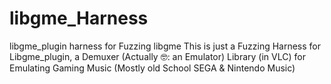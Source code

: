 # libgme_Harness
libgme_plugin harness for Fuzzing libgme
This is just a Fuzzing Harness for Libgme_plugin,
a Demuxer (Actually 🤓: an Emulator) Library (in VLC) for Emulating Gaming Music (Mostly old School SEGA & Nintendo Music)
